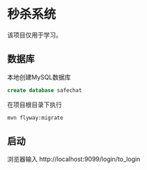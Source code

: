 # 秒杀系统
该项目仅用于学习。

## 数据库
本地创建MySQL数据库
```sql
create database safechat
```
在项目根目录下执行
```bash
mvn flyway:migrate
```

## 启动
浏览器输入 http://localhost:9099/login/to_login
